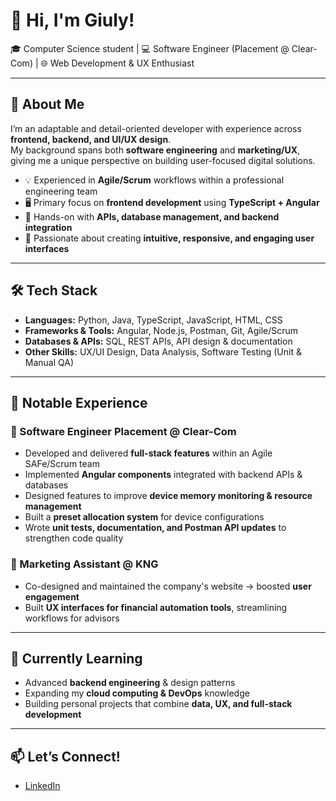 # 👋 Hi, I'm Giuly!  

🎓 Computer Science student | 💻 Software Engineer (Placement @ Clear-Com) | 🌐 Web Development & UX Enthusiast  

---

## 🚀 About Me  

I’m an adaptable and detail-oriented developer with experience across **frontend, backend, and UI/UX design**.  
My background spans both **software engineering** and **marketing/UX**, giving me a unique perspective on building user-focused digital solutions.  

- 💡 Experienced in **Agile/Scrum** workflows within a professional engineering team  
- 🖥️ Primary focus on **frontend development** using **TypeScript + Angular**  
- 🔧 Hands-on with **APIs, database management, and backend integration**  
- 🎨 Passionate about creating **intuitive, responsive, and engaging user interfaces**  

---

## 🛠️ Tech Stack  

- **Languages:** Python, Java, TypeScript, JavaScript, HTML, CSS  
- **Frameworks & Tools:** Angular, Node.js, Postman, Git, Agile/Scrum  
- **Databases & APIs:** SQL, REST APIs, API design & documentation  
- **Other Skills:** UX/UI Design, Data Analysis, Software Testing (Unit & Manual QA)  

---

## 📌 Notable Experience  

### 🔹 Software Engineer Placement @ Clear-Com  
- Developed and delivered **full-stack features** within an Agile SAFe/Scrum team  
- Implemented **Angular components** integrated with backend APIs & databases  
- Designed features to improve **device memory monitoring & resource management**  
- Built a **preset allocation system** for device configurations  
- Wrote **unit tests, documentation, and Postman API updates** to strengthen code quality  

### 🔹 Marketing Assistant @ KNG  
- Co-designed and maintained the company's website → boosted **user engagement**  
- Built **UX interfaces for financial automation tools**, streamlining workflows for advisors  

---

## 🌱 Currently Learning  
- Advanced **backend engineering** & design patterns  
- Expanding my **cloud computing & DevOps** knowledge  
- Building personal projects that combine **data, UX, and full-stack development**  

---

## 📫 Let’s Connect!  
- [LinkedIn]([https://www.linkedin.com/in/your-link](https://www.linkedin.com/in/giuliana-emberson-software-dev/))

